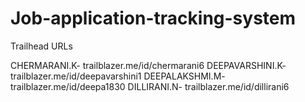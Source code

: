 # Job-application-tracking-system

Trailhead URLs

CHERMARANI.K- trailblazer.me/id/chermarani6 
DEEPAVARSHINI.K- trailblazer.me/id/deepavarshini1 
DEEPALAKSHMI.M- trailblazer.me/id/deepa1830 
DILLIRANI.N- trailblazer.me/id/dillirani6

